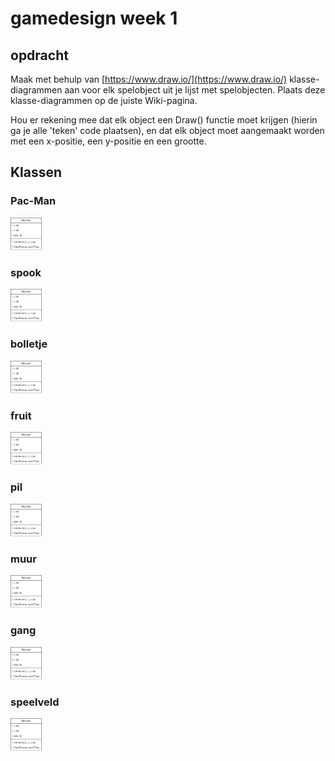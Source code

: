 # gamedesign week 1

## opdracht

Maak met behulp van [https://www.draw.io/](https://www.draw.io/) klasse-diagrammen aan voor elk spelobject uit je lijst met spelobjecten. Plaats deze klasse-diagrammen op de juiste Wiki-pagina.

Hou er rekening mee dat elk object een Draw() functie moet krijgen (hierin ga je alle 'teken' code plaatsen), en dat elk object moet aangemaakt worden met een x-positie, een y-positie en een grootte.

## Klassen

### Pac-Man

<img src="../images/class-pacman.jpg" style="width: 50px">

### spook

<img src="../images/class-pacman.jpg" style="width: 50px">

### bolletje

<img src="../images/class-pacman.jpg" style="width: 50px">

### fruit

<img src="../images/class-pacman.jpg" style="width: 50px">

### pil

<img src="../images/class-pacman.jpg" style="width: 50px">

### muur

<img src="../images/class-pacman.jpg" style="width: 50px">

### gang

<img src="../images/class-pacman.jpg" style="width: 50px">

### speelveld

<img src="../images/class-pacman.jpg" style="width: 50px">